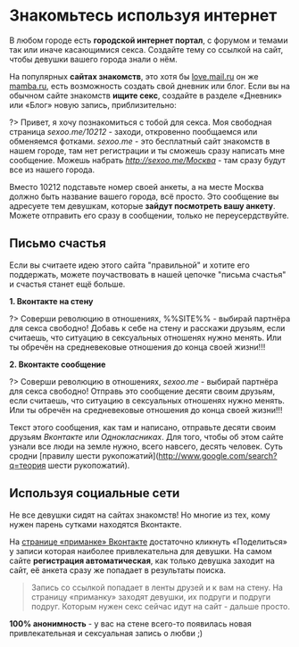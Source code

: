 # Знакомьтесь используя интернет

В любом городе есть **городской интернет портал**, с форумом и темами так или иначе касающимися секса. Создайте тему со ссылкой на сайт, чтобы девушки вашего города знали о нём.

На популярных **сайтах знакомств**, это хотя бы [love.mail.ru](love.mail.ru) он же [mamba.ru](mamba.ru), есть возможность создать свой дневник или блог. Если вы на обычном сайте знакомств **ищите секс**, создайте в разделе &laquo;Дневник&raquo; или &laquo;Блог&raquo; новую запись, приблизительно:

?> Привет, я хочу познакомиться с тобой для секса. Моя свободная страница _sexoo.me/10212_ - заходи, откровенно пообщаемся или обменяемся фотками. _sexoo.me_ - это бесплатный сайт знакомств в нашем городе, там нет регистрации и ты сможешь сразу написать мне сообщение.  Можешь набрать _http://sexoo.me/Москва_ - там сразу будут все из нашего города.

Вместо 10212 подставьте номер своей анкеты, а на месте Москва должно быть название вашего города, всё просто. Это сообщение вы адресуете тем девушкам, которые **зайдут посмотреть вашу анкету**. Можете отправить его сразу в сообщении, только не переусердствуйте.

## Письмо счастья

Если вы считаете идею этого сайта "правильной" и хотите его поддержать, можете поучаствовать в нашей цепочке "письма счастья" и счастья станет ещё больше.

**1. Вконтакте на стену**

?> Соверши революцию в отношениях, %%SITE%% - выбирай партнёра для секса свободно! Добавь к себе на стену и расскажи друзьям, если считаешь, что ситуацию в сексуальных отношенях нужно менять. Или ты обречён на средневековые отношения до конца своей жизни!!!

**2. Вконтакте сообщение**

?> Соверши революцию в отношениях, _sexoo.me_ - выбирай партнёра для секса свободно! Отправь это сообщение десяти своим друзьям, если считаешь, что ситуацию в сексуальных отношенях нужно менять. Или ты обречён на средневековые отношения до конца своей жизни!!!

Текст этого сообщения, как там и написано, отправьте десяти своим друзьям _Вконтакте_ или _Однокласниках_. Для того, чтобы об этом сайте узнали все люди на земле нужно, всего навсего, десять человек. Суть сродни [правилу шести рукопожатий](http://www.google.com/search?q=теория шести рукопожатий).

## Используя социальные сети

Не все девушки сидят на сайтах знакомств! Но многие из тех, кому нужен парень сутками находятся Вконтакте.

На [странице &laquo;приманке&raquo; Вконтакте](http://vk.com/freedomsex) достаточно кликнуть &laquo;Поделиться&raquo; у записи которая наиболее привлекательна для девушки. На самом сайте **регистрация автоматическая**, как только девушка заходит на сайт, её анкета сразу же попадает в результаты поиска.

> Запись со ссылкой попадает в ленты друзей и к вам на стену. На страницу &laquo;приманку&raquo; заходят девушки, их подруги и подруги подруг. Которым нужен секс сейчас идут на сайт - дальше просто.</p>

**100% анонимность** - у вас на стене всего-то появилась новая привлекательная и сексуальная запись о любви ;) 